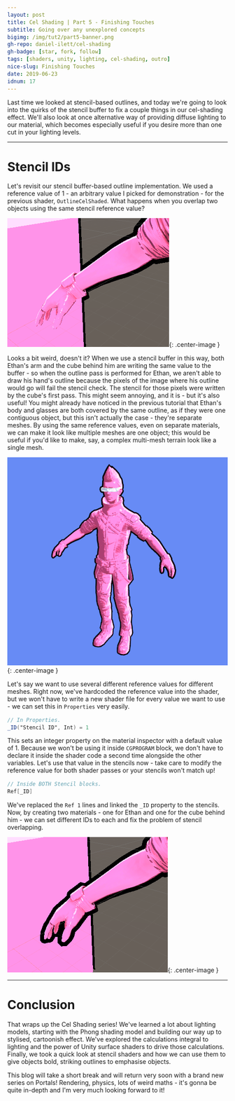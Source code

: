 ```yaml
---
layout: post
title: Cel Shading | Part 5 - Finishing Touches
subtitle: Going over any unexplored concepts
bigimg: /img/tut2/part5-banner.png
gh-repo: daniel-ilett/cel-shading
gh-badge: [star, fork, follow]
tags: [shaders, unity, lighting, cel-shading, outro]
nice-slug: Finishing Touches
date: 2019-06-23
idnum: 17
---
```


Last time we looked at stencil-based outlines, and today we're going to look into the quirks of the stencil buffer to fix a couple things in our cel-shading effect. We'll also look at once alternative way of providing diffuse lighting to our material, which becomes especially useful if you desire more than one cut in your lighting levels.

<hr/>

# Stencil IDs

Let's revisit our stencil buffer-based outline implementation. We used a reference value of 1 - an arbitrary value I picked for demonstration - for the previous shader, `OutlineCelShaded`. What happens when you overlap two objects using the same stencil reference value?

![Stencil Overlap](/img/tut2/part5-stencil-overlap.png){: .center-image }

Looks a bit weird, doesn't it? When we use a stencil buffer in this way, both Ethan's arm and the cube behind him are writing the same value to the buffer - so when the outline pass is performed for Ethan, we aren't able to draw his hand's outline because the pixels of the image where his outline would go will fail the stencil check. The stencil for those pixels were written by the cube's first pass. This might seem annoying, and it is - but it's also useful! You might already have noticed in the previous tutorial that Ethan's body and glasses are both covered by the same outline, as if they were one contiguous object, but this isn't actually the case - they're separate meshes. By using the same reference values, even on separate materials, we can make it look like multiple meshes are one object; this would be useful if you'd like to make, say, a complex multi-mesh terrain look like a single mesh.

![Ethan's Glasses](/img/tut2/part4-ethan-complete.png){: .center-image }

Let's say we want to use several different reference values for different meshes. Right now, we've hardcoded the reference value into the shader, but we won't have to write a new shader file for every value we want to use - we can set this in `Properties` very easily.

~~~glsl
// In Properties.
_ID("Stencil ID", Int) = 1
~~~

This sets an integer property on the material inspector with a default value of 1. Because we won't be using it inside `CGPROGRAM` block, we don't have to declare it inside the shader code a second time alongside the other variables. Let's use that value in the stencils now - take care to modify the reference value for both shader passes or your stencils won't match up!

~~~glsl
// Inside BOTH Stencil blocks.
Ref[_ID]
~~~

We've replaced the `Ref 1` lines and linked the `_ID` property to the stencils. Now, by creating two materials - one for Ethan and one for the cube behind him - we can set different IDs to each and fix the problem of stencil overlapping.

![Stencil Fixed](/img/tut2/part5-stencil-fixed.png){: .center-image }

<hr/>

# Conclusion

That wraps up the Cel Shading series! We've learned a lot about lighting models, starting with the Phong shading model and building our way up to stylised, cartoonish effect. We've explored the calculations integral to lighting and the power of Unity surface shaders to drive those calculations. Finally, we took a quick look at stencil shaders and how we can use them to give objects bold, striking outlines to emphasise objects.

This blog will take a short break and will return very soon with a brand new series on Portals! Rendering, physics, lots of weird maths - it's gonna be quite in-depth and I'm very much looking forward to it!
